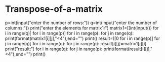 # Transpose-of-a-matrix
p=int(input("enter the number of rows:"))
q=int(input("enter the number of columns:"))
print("enter the elements for matrix1:")
matrix1=[[int(input()) for i in range(q)] for i in range(p)]
for i in range(p):
    for j in range(q):
        print(format(matrix1[i][j],"<4"),end="")
    print()
result=[[0 for i in range(p)] for j in range(q)]
for i in range(q):
    for j in range(p):
        result[i][j]=matrix1[j][i]
print("result:")
for i in range(q):
    for j in range(p):
        print(format(result[i][j],"<4"),end="")
    print()
